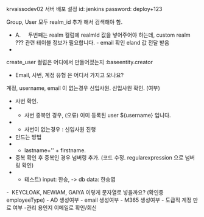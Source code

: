 krvaissodev02 서버 배포 설정
id: jenkins 
password: deploy+123 

Group, User 모두  realm_id 추가 해서 검색해야 함.


- A.     두번째는 realm 컬럼에 realmId 값을 넣어주어야 하는데, custom realm ??? 관련 테이블 정보가 필요합니다. - email 확인 eland 값 전달 받음
- 
create_user 컬럼은 어디에서 만들어졌는지 :baseentity.creator

- Email, 사번, 계정 유형 은 어디서 가지고 오나요?


계정, username, email 이 없는경우 신입사원.
신입사원 확인. (여부) 
- 사번 확인. 
- - 사번 중복인 경우, (오류) 이미 등록된 user ${username} 입니다.
- - 사번이 없는경우 : 신입사원 진행
- 만드는 방법
- - lastname+'' + firstname.
- 중복 확인 후 중복인  경우 넘버링 추가. (코드 수정. regularexpression 으로 넘버링 확인)
- - 테스트) input: 한승, -> db data: 한승엽

-  KEYCLOAK, NEWIAM, GAIYA 이렇게 문자열로 넣을까요?  (확인중 employeeType)
	- AD 생성여부
	- email 생성여부
	- M365 생성여부
	- 도급직 계정 만료 여부
	-관리 용인지 이메일로 확인/회신

